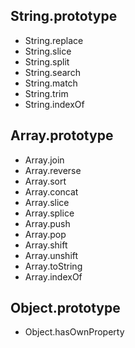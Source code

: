 ## String.prototype
* String.replace
* String.slice
* String.split
* String.search
* String.match
* String.trim
* String.indexOf

## Array.prototype
* Array.join
* Array.reverse
* Array.sort
* Array.concat
* Array.slice
* Array.splice
* Array.push
* Array.pop
* Array.shift
* Array.unshift
* Array.toString
* Array.indexOf

## Object.prototype
* Object.hasOwnProperty